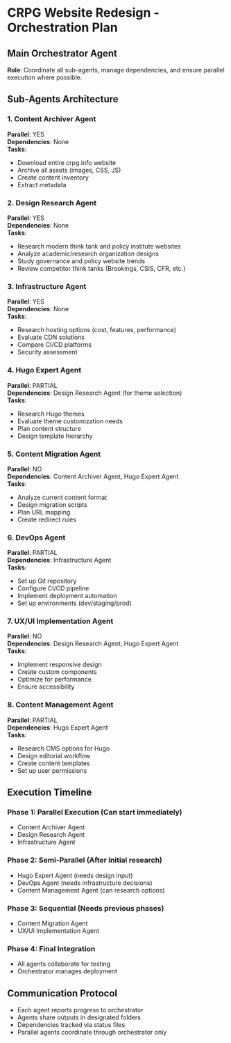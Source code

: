 # CRPG Website Redesign - Orchestration Plan

## Main Orchestrator Agent
**Role**: Coordinate all sub-agents, manage dependencies, and ensure parallel execution where possible.

## Sub-Agents Architecture

### 1. Content Archiver Agent
**Parallel**: YES  
**Dependencies**: None  
**Tasks**:
- Download entire crpg.info website
- Archive all assets (images, CSS, JS)
- Create content inventory
- Extract metadata

### 2. Design Research Agent  
**Parallel**: YES  
**Dependencies**: None  
**Tasks**:
- Research modern think tank and policy institute websites
- Analyze academic/research organization designs
- Study governance and policy website trends
- Review competitor think tanks (Brookings, CSIS, CFR, etc.)

### 3. Infrastructure Agent
**Parallel**: YES  
**Dependencies**: None  
**Tasks**:
- Research hosting options (cost, features, performance)
- Evaluate CDN solutions
- Compare CI/CD platforms
- Security assessment

### 4. Hugo Expert Agent
**Parallel**: PARTIAL  
**Dependencies**: Design Research Agent (for theme selection)  
**Tasks**:
- Research Hugo themes
- Evaluate theme customization needs
- Plan content structure
- Design template hierarchy

### 5. Content Migration Agent
**Parallel**: NO  
**Dependencies**: Content Archiver Agent, Hugo Expert Agent  
**Tasks**:
- Analyze current content format
- Design migration scripts
- Plan URL mapping
- Create redirect rules

### 6. DevOps Agent
**Parallel**: PARTIAL  
**Dependencies**: Infrastructure Agent  
**Tasks**:
- Set up Git repository
- Configure CI/CD pipeline
- Implement deployment automation
- Set up environments (dev/staging/prod)

### 7. UX/UI Implementation Agent
**Parallel**: NO  
**Dependencies**: Design Research Agent, Hugo Expert Agent  
**Tasks**:
- Implement responsive design
- Create custom components
- Optimize for performance
- Ensure accessibility

### 8. Content Management Agent
**Parallel**: PARTIAL  
**Dependencies**: Hugo Expert Agent  
**Tasks**:
- Research CMS options for Hugo
- Design editorial workflow
- Create content templates
- Set up user permissions

## Execution Timeline

### Phase 1: Parallel Execution (Can start immediately)
- Content Archiver Agent
- Design Research Agent  
- Infrastructure Agent

### Phase 2: Semi-Parallel (After initial research)
- Hugo Expert Agent (needs design input)
- DevOps Agent (needs infrastructure decisions)
- Content Management Agent (can research options)

### Phase 3: Sequential (Needs previous phases)
- Content Migration Agent
- UX/UI Implementation Agent

### Phase 4: Final Integration
- All agents collaborate for testing
- Orchestrator manages deployment

## Communication Protocol
- Each agent reports progress to orchestrator
- Agents share outputs in designated folders
- Dependencies tracked via status files
- Parallel agents coordinate through orchestrator only